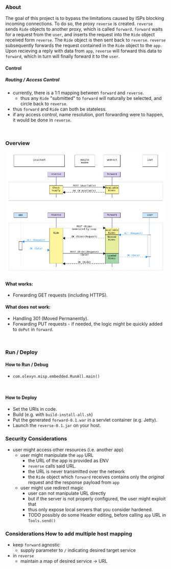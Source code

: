 ### About
The goal of this project is to bypass the limitations caused by ISPs blocking incoming connections.
To do so, the proxy `reverse` is created. 
`reverse` sends `Ride` objects to another proxy, which is called `forward`.
`forward` waits for a request from the `user`, 
and inserts the request into the `Ride` object received form `reverse`.
The `Ride` object is then sent back to `reverse`.
`reverse` subsequently forwards the request contained in the `Ride` object to the `app`.
Upon recieving a reply with data from `app`, `reverse` will forward this data to `forward`,
which in turn will finally forward it to the `user`.

#### Control
##### Routing / Access Control
* currently, there is a 1:1 mapping between `forward` and `reverse`.
  * thus any `Ride` "submitted" to `forward` will 
    naturally be selected, and circle back to `reverse`. 
* thus `forward` and `Ride` can both be stateless.
* if any access control, name resolution, port forwarding were to happen, 
  it would be done in `reverse`. 


<br>

### Overview
![](overview.png)

#### What works:
* Forwarding GET requests (including HTTPS).
#### What does not work:
* Handling 301 (Moved Permanently).
* Forwarding PUT requests - if needed, the logic might be quickly added to `doPut` in `forward`.

<br>

### Run / Deploy

#### How to Run / Debug
* `com.olexyn.misp.embedded.RunAll.main()`

<br>

#### How to Deploy
* Set the URIs in code.
* Build (e.g. with `build-install-all.sh`)
* Put the generated `forward-0.1.war` in a servlet container (e.g. Jetty).
* Launch the `reverse-0.1.jar` on your host. 


### Security Considerations
* user might access other resources (i.e. another app)
  * user might manipulate the `app` URL
    * the URL of the app is provided as ENV
    * `reverse` calls said URL.
    * the URL is never transmitted over the network
    * the `Ride` object which `forward` receives contains only the _original_ request and the response payload from `app`
  * user might use redirect magic
    * user can not manipulate URL directly
    * but if the server is not properly configured, the user might exploit that
    * thus only expose local servers that you consider hardened.
    * TODO possibly do some Header editing, before calling `app` URL in `Tools.send()`


### Considerations How to add multiple host mapping
* keep `forward` agnostic
  * supply parameter to `/` indicating desired target service
* in `reverse`
  * maintain a map of desired service -> URL